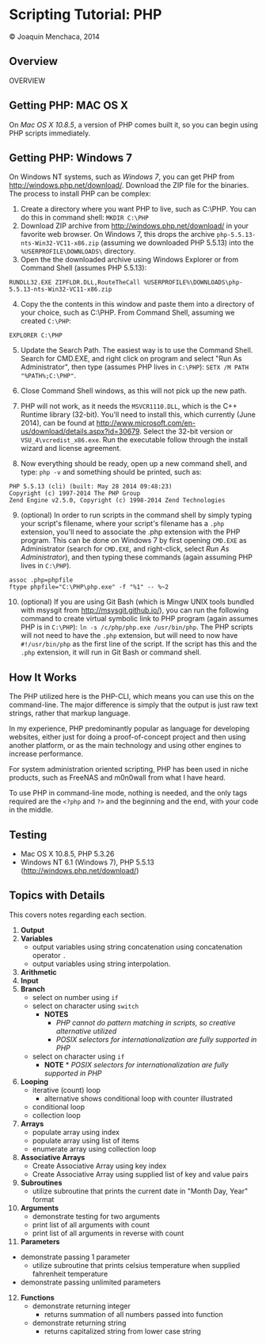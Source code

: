 # Scripting Tutorial: PHP

© Joaquin Menchaca, 2014

## Overview

OVERVIEW

## Getting PHP: MAC OS X

On *Mac OS X 10.8.5*, a version of PHP comes built it, so you can begin using PHP scripts immediately.

## Getting PHP: Windows 7

On Windows NT systems, such as *Windows 7*, you can get PHP from http://windows.php.net/download/.  Download the ZIP file for the binaries.  The process to install PHP can be complex:

1. Create a directory where you want PHP to live, such as C:\PHP.  You can do this in command shell: ```MKDIR C:\PHP```
2. Download ZIP archive from http://windows.php.net/download/ in your favorite web browser.  On Windows 7, this drops the archive ```php-5.5.13-nts-Win32-VC11-x86.zip``` (assuming we downloaded PHP 5.5.13) into the ```%USERPROFILE\DOWNLOADS\``` directory.
3. Open the the downloaded archive using Windows Explorer or from Command Shell (assumes PHP 5.5.13): 
```
RUNDLL32.EXE ZIPFLDR.DLL,RouteTheCall %USERPROFILE%\DOWNLOADS\php-5.5.13-nts-Win32-VC11-x86.zip
``` 
4. Copy the the contents in this window and paste them into a directory of your choice, such as C:\PHP.  From Command Shell, assuming we created ```C:\PHP```:
``` 
EXPLORER C:\PHP
```
5. Update the Search Path.  The easiest way is to use the Command Shell. Search for CMD.EXE, and right click on program and select "Run As Administrator", then type (assumes PHP lives in ```C:\PHP```): ```SETX /M PATH "%PATH%;C:\PHP"```.

5. Close Command Shell windows, as this will not pick up the new path.

7. PHP will not work, as it needs the ```MSVCR1110.DLL```, which is the C++ Runtime library (32-bit).  You'll need to install this, which currently (June 2014), can be found at http://www.microsoft.com/en-us/download/details.aspx?id=30679.  Select the 32-bit version or ```VSU_4\vcredist_x86.exe```.  Run the executable follow through the install wizard and license agreement.

8. Now everything should be ready, open up a new command shell, and type: ```php -v``` and something should be printed, such as:

```
PHP 5.5.13 (cli) (built: May 28 2014 09:48:23)
Copyright (c) 1997-2014 The PHP Group
Zend Engine v2.5.0, Copyright (c) 1998-2014 Zend Technologies
```
9. (optional) In order to run scripts in the command shell by simply typing your script's filename, where your script's filename has a ```.php``` extension, you'll need to associate the .php extension with the PHP program.  This can be done on Windows 7 by first opening ```CMD.EXE``` as Administrator (search for ```CMD.EXE```, and right-click, select *Run As Administrator*), and then typing these commands (again assuming PHP lives in ```C:\PHP```).
```
assoc .php=phpfile
ftype phpfile="C:\PHP\php.exe" -f "%1" -- %~2
```
10. (optional) If you are using Git Bash (which is Mingw UNIX tools bundled with msysgit from http://msysgit.github.io/), you can run the following command to create virtual symbolic link to PHP program (again assumes PHP is in ```C:\PHP```): ```ln -s /c/php/php.exe /usr/bin/php```.  The PHP scripts will not need to have the ```.php``` extension, but will need to now have ```#!/usr/bin/php``` as the first line of the script.  If the script has this and the ```.php``` extension, it will run in Git Bash or command shell.

## How It Works

The PHP utilized here is the PHP-CLI, which means you can use this on the command-line.  The major difference is simply that the output is just raw text strings, rather that markup language.  

In my experience, PHP predominantly popular as language for developing websites, either just for doing a proof-of-concept project and then using another platform, or as the main technology and using other engines to increase performance.

For system administration oriented scripting, PHP has been used in niche products, such as FreeNAS and m0n0wall from what I have heard.  

To use PHP in command-line mode, nothing is needed, and the only tags required are the ```<?php``` and ```?>``` and the beginning and the end, with your code in the middle.  

## Testing

* Mac OS X 10.8.5, PHP 5.3.26
* Windows NT 6.1 (Windows 7), PHP 5.5.13 (http://windows.php.net/download/)

## Topics with Details 

This covers notes regarding each section.

1. **Output**
2. **Variables**
   * output variables using string concatenation using concatenation operator ```.```
   * output variables using string interpolation.
3. **Arithmetic**
4. **Input**
5. **Branch**
   * select on number using ```if```
   * select on character using ```switch```
     * **NOTES** 
       * *PHP cannot do pattern matching in scripts, so creative alternative utilized*
       * *POSIX selectors for internationalization are fully supported in PHP*
   * select on character using ```if```
     * **NOTE** * *POSIX selectors for internationalization are fully supported in PHP*
6. **Looping**
   * iterative (count) loop
     * alternative shows conditional loop with counter illustrated
   * conditional loop
   * collection loop
7. **Arrays**
   * populate array using index
   * populate array using list of items
   * enumerate array using collection loop
8. **Associative Arrays**
   * Create Associative Array using key index
   * Create Associative Array using supplied list of key and value pairs
9. **Subroutines** 
   * utilize subroutine that prints the current date in "Month Day, Year" format
10. **Arguments**
    * demonstrate testing for two arguments
    * print list of all arguments with count
    * print list of all arguments in reverse with count
11. **Parameters**
   * demonstrate passing 1 parameter
     * utilize subroutine that prints celsius temperature when supplied fahrenheit temperature
   * demonstrate passing unlimited parameters
12. **Functions**
    * demonstrate returning integer
      * returns summation of all numbers passed into function 
    * demonstrate returning string
      * returns capitalized string from lower case string 
